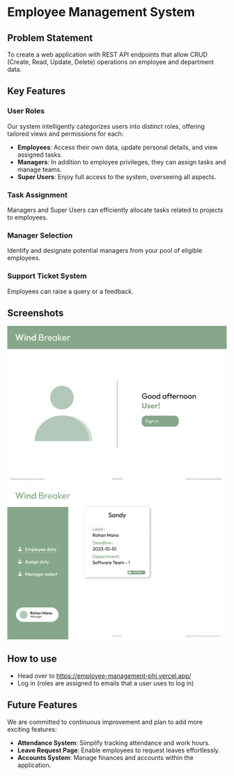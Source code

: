 # Employee Management System

## Problem Statement
To create a web application with REST API endpoints that allow CRUD (Create, Read, Update, Delete) operations on employee and department data.

## Key Features

### User Roles
Our system intelligently categorizes users into distinct roles, offering tailored views and permissions for each:

- **Employees**: Access their own data, update personal details, and view assigned tasks.
- **Managers**: In addition to employee privileges, they can assign tasks and manage teams.
- **Super Users**: Enjoy full access to the system, overseeing all aspects.

### Task Assignment
Managers and Super Users can efficiently allocate tasks related to projects to employees.

### Manager Selection
Identify and designate potential managers from your pool of eligible employees.

### Support Ticket System
Employees can raise a query or a feedback.

## Screenshots 
<img widith="50" src="https://github.com/Wavebrakers-limited/employee_management/blob/main/Screenshot/Screenshot%201.png?raw=true">
<img widith="50" src="https://github.com/Wavebrakers-limited/employee_management/blob/main/Screenshot/Screenshot%204.png?raw=true">

## How to use
- Head over to https://employee-management-phi.vercel.app/
- Log in (roles are assigned to emails that a user uses to log in)


## Future Features

We are committed to continuous improvement and plan to add more exciting features:

- **Attendance System**: Simplify tracking attendance and work hours.
- **Leave Request Page**: Enable employees to request leaves effortlessly.
- **Accounts System**: Manage finances and accounts within the application.

